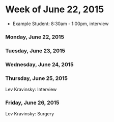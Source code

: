 # Week of June 22, 2015

* Example Student: 8:30am - 1:00pm, interview

### Monday, June 22, 2015

### Tuesday, June 23, 2015

### Wednesday, June 24, 2015

### Thursday, June 25, 2015
Lev Kravinsky: Interview

### Friday, June 26, 2015
Lev Kravinsky: Surgery
